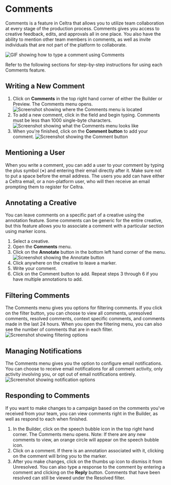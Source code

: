# Comments

Comments is a feature in Celtra that allows you to utilize team collaboration at every stage of the production process. Comments gives you access to creative feedback, edits, and approvals all in one place. You also have the ability to mention other team members in comments, as well as invite individuals that are not part of the platform to collaborate. 

![GIF showing how to type a comment using Comments](comments2.gif)

Refer to the following sections for step-by-step instructions for using each Comments feature.

## Writing a New Comment
1. Click on **Comments** in the top right hand corner of either the Builder or Preview. The Comments menu opens. 
![Screenshot showing where the Comments menu is located](comments1.png)
2. To add a new comment, click in the field and begin typing. Comments must be less than 1000 single-byte characters.
![Screenshot showing what the Comments menu looks like](comments5.png)
3. When you're finished, click on the **Comment button** to add your comment. 
![Screenshot showing the Comment button](comments3.png)

## Mentioning a User
When you write a comment, you can add a user to your comment by typing the plus symbol (**+**) and entering their email directly after it. Make sure not to put a space before the email address. The users you add can have either a Celtra email, or a non-platform user, who will then receive an email prompting them to register for Celtra.

## Annotating a Creative
You can leave comments on a specific part of a creative using the annotation feature. Some comments can be generic for the entire creative, but this feature allows you to associate a comment with a particular section using marker icons. 
1. Select a creative.
2. Open the **Comments** menu.
3. Click on the **Annotate** button in the bottom left hand corner of the menu.
![Screenshot showing the Annotate button](comments4.png)
4. Click anywhere on the creative to leave a marker. 
5. Write your comment.
6. Click on the Comment button to add. 
Repeat steps 3 through 6 if you have multiple annotations to add.

## Filtering Comments
The Comments menu gives you options for filtering comments. If you click on the filter button, you can choose to view all comments, unresolved comments, resolved comments, context specific comments, and comments made in the last 24 hours. When you open the filtering menu, you can also see the number of comments that are in each filter.
![Screenshot showing filtering options](comments6.png)

## Managing Notifications
The Comments menu gives you the option to configure email notifications. You can choose to receive email notifications for all comment activity, only activity involving you, or opt out of email notifications entirely.
![Screenshot showing notification options](comments7.png)

## Responding to Comments
If you want to make changes to a campaign based on the comments you've received from your team, you can view comments right in the Builder, as well as respond to each when finished.
1. In the Builder, click on the speech bubble icon in the top right hand corner. The Comments menu opens. 
Note: If there are any new comments to view, an orange circle will appear on the speech bubble icon.
2. Click on a comment. If there is an annotation associated with it, clicking on the comment will bring you to the marker.
3. After you make changes, click on the thumbs up icon to dismiss it from Unresolved. You can also type a response to the comment by entering a comment and clicking on the **Reply** button. Comments that have been resolved can still be viewed under the Resolved filter. 



